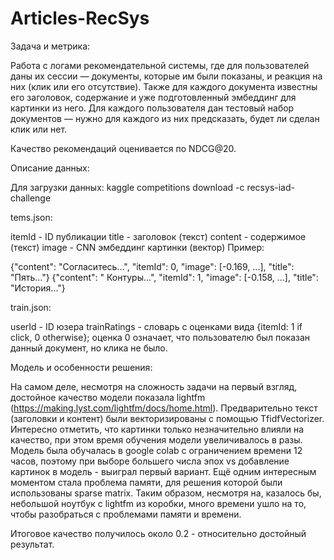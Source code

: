 # Articles-RecSys

Задача и метрика:

Работа с логами рекомендательной системы, где для пользователей даны их сессии — документы, которые им были показаны, и реакция на них (клик или его отсутствие). Также для каждого документа известны его заголовок, содержание и уже подготовленный эмбеддинг для картинки из него. Для каждого пользователя дан тестовый набор документов — нужно для каждого из них предсказать, будет ли сделан клик или нет.

Качество рекомендаций оценивается по NDCG@20. 

Описание данных:

Для загрузки данных: kaggle competitions download -c recsys-iad-challenge

tems.json:

itemId - ID публикации
title - заголовок (текст)
content - содержимое (текст)
image - CNN эмбеддинг картинки (вектор)
Пример:

{"content": "Согласитесь...", "itemId": 0, "image": [-0.169, ...], "title": "Пять..."} {"content": " Контуры...", "itemId": 1, "image": [-0.158, ...], "title": "История..."}

train.json:

userId - ID юзера
trainRatings - словарь с оценками вида {itemId: 1 if click, 0 otherwise}; оценка 0 означает, что пользователю был показан данный документ, но клика не было.

Модель и особенности решения:

На самом деле, несмотря на сложность задачи на первый взгляд, достойное качество модели показала lightfm (https://making.lyst.com/lightfm/docs/home.html). Предварительно текст (заголовки и контент) были векторизированы с помощью TfidfVectorizer. Интересно отметить, что картинки только незначительно влияли на качество, при этом время обучения модели увеличивалось в разы. Модель была обучалась в google colab с ограничением времени 12 часов, поэтому при выборе большего числа эпох vs добавление картинок в модель - выиграл первый вариант. Ещё одним интересным моментом стала проблема памяти, для решения которой были использованы sparse matrix. Таким образом, несмотря на, казалось бы, небольшой ноутбук с lightfm из коробки, много времени ушло на то, чтобы разобраться с проблемами памяти и времени.

Итоговое качество получилось около 0.2 - относительно достойный результат. 

